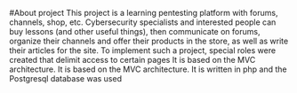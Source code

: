 #About project
This project is a learning pentesting platform with forums, channels, shop, etc. Cybersecurity specialists and interested people can buy lessons (and other useful things), then communicate on forums, organize their channels and offer their products in the store, as well as write their articles for the site. To implement such a project, special roles were created that delimit access to certain pages It is based on the MVC architecture. It is based on the MVC architecture. It is written in php and the Postgresql database was used
